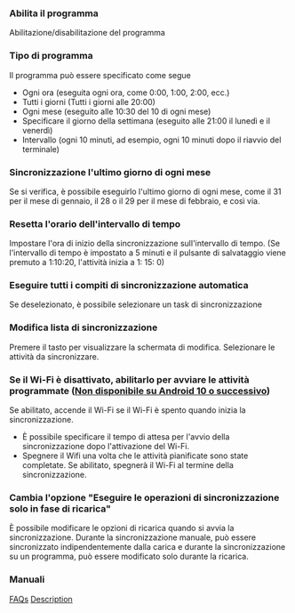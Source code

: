 ### Abilita il programma

Abilitazione/disabilitazione del programma

### Tipo di programma

Il programma può essere specificato come segue

- Ogni ora (eseguita ogni ora, come 0:00, 1:00, 2:00, ecc.)
- Tutti i giorni (Tutti i giorni alle 20:00)
- Ogni mese (eseguito alle 10:30 del 10 di ogni mese)
- Specificare il giorno della settimana (eseguito alle 21:00 il lunedì e il venerdì)
- Intervallo (ogni 10 minuti, ad esempio, ogni 10 minuti dopo il riavvio del terminale)

### Sincronizzazione l'ultimo giorno di ogni mese

Se si verifica, è possibile eseguirlo l'ultimo giorno di ogni mese, come il 31 per il mese di gennaio, il 28 o il 29 per il mese di febbraio, e così via.

### Resetta l'orario dell'intervallo di tempo

Impostare l'ora di inizio della sincronizzazione sull'intervallo di tempo. (Se l'intervallo di tempo è impostato a 5 minuti e il pulsante di salvataggio viene premuto a 1:10:20, l'attività inizia a 1: 15: 0)

### Eseguire tutti i compiti di sincronizzazione automatica

Se deselezionato, è possibile selezionare un task di sincronizzazione

### Modifica lista di sincronizzazione

Premere il tasto per visualizzare la schermata di modifica. Selezionare le attività da sincronizzare.

### Se il Wi-Fi è disattivato, abilitarlo per avviare le attività programmate (<span style="color: rosso; "><u>Non disponibile su Android 10 o successivo</u></span>)
Se abilitato, accende il Wi-Fi se il Wi-Fi è spento quando inizia la sincronizzazione.

- È possibile specificare il tempo di attesa per l'avvio della sincronizzazione dopo l'attivazione del Wi-Fi.
- Spegnere il Wifi una volta che le attività pianificate sono state completate.
Se abilitato, spegnerà il Wi-Fi al termine della sincronizzazione.

### Cambia l'opzione "Eseguire le operazioni di sincronizzazione solo in fase di ricarica"
È possibile modificare le opzioni di ricarica quando si avvia la sincronizzazione. Durante la sincronizzazione manuale, può essere sincronizzato indipendentemente dalla carica e durante la sincronizzazione su un programma, può essere modificato solo durante la ricarica.

### Manuali
[FAQs](https://sentaroh.github.io/Documents/SMBSync3/SMBSync3_FAQ_EN.htm)
[Description](https://sentaroh.github.io/Documents/SMBSync3/SMBSync3_Desc_EN.htm)
